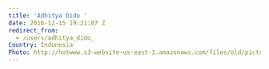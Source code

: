 ```yaml
---
title: 'Adhitya Dido '
date: 2016-12-15 19:21:07 Z
redirect_from:
  - /users/adhitya_dido_
Country: Indonesia
Photo: http://hotwww.s3-website-us-east-1.amazonaws.com/files/old/pictures/picture-348-1481831993.png
---
```


